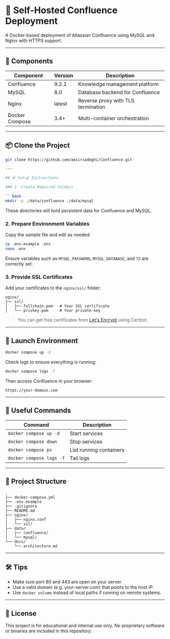 # 🧠 Self-Hosted Confluence Deployment

A Docker-based deployment of Atlassian Confluence using MySQL and Nginx with HTTPS support.

---

## 🧰 Components

| Component     | Version  | Description                              |
|---------------|----------|------------------------------------------|
| Confluence    | 9.2.1    | Knowledge management platform             |
| MySQL         | 8.0      | Database backend for Confluence           |
| Nginx         | latest   | Reverse proxy with TLS termination        |
| Docker Compose| 3.4+     | Multi-container orchestration             |

---

## 📦 Clone the Project

```bash
git clone https://github.com/amiirsadeghi/Confluence.git

---

## ⚙️ Setup Instructions

### 1. Create Required Folders

```bash
mkdir -p ./data/confluence ./data/mysql
```

These directories will hold persistent data for Confluence and MySQL.

### 2. Prepare Environment Variables

Copy the sample file and edit as needed:

```bash
cp .env.example .env
nano .env
```

Ensure variables such as `MYSQL_PASSWORD`, `MYSQL_DATABASE`, and `TZ` are correctly set.

### 3. Provide SSL Certificates

Add your certificates to the `nginx/ssl/` folder:

```
nginx/
├── ssl/
│   ├── fullchain.pem   # Your SSL certificate
│   └── privkey.pem     # Your private key
```

> You can get free certificates from [Let's Encrypt](https://letsencrypt.org/) using Certbot.

---

## 🚀 Launch Environment

```bash
docker compose up -d
```

Check logs to ensure everything is running:

```bash
docker compose logs -f
```

Then access Confluence in your browser:

```
https://your-domain.com
```

---

## 🧪 Useful Commands

| Command                         | Description                    |
|---------------------------------|--------------------------------|
| `docker compose up -d`         | Start services                 |
| `docker compose down`          | Stop services                  |
| `docker compose ps`            | List running containers        |
| `docker compose logs -f`       | Tail logs                      |

---

## 📂 Project Structure

```
.
├── docker-compose.yml
├── .env.example
├── .gitignore
├── README.md
├── nginx/
│   ├── nginx.conf
│   └── ssl/
├── data/
│   ├── confluence/
│   └── mysql/
└── docs/
    └── architecture.md
```

---

## 🛠 Tips

- Make sure port 80 and 443 are open on your server.
- Use a valid domain (e.g. your-server.com) that points to the host IP.
- Use `docker volume` instead of local paths if running on remote systems.

---

## 📄 License

This project is for educational and internal use only.
No proprietary software or binaries are included in this repository.


